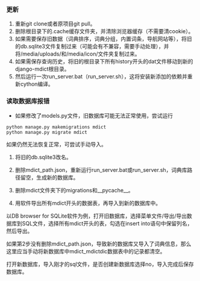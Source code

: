 ### 更新

1. 重新git clone或者原项目git pull。
2. 删除根目录下的.cache缓存文件夹，并清除浏览器缓存（不需要清cookie）。
3. 如果需要保存旧数据（词典排序，词典分组，内置词条，导航网站等），将旧的db.sqlite3文件复制过来（可能会有不兼容，需要手动处理），并将/media/uploads/和/media/icon/文件夹复制过来。
4. 如果需保存查询历史，将旧的根目录下所有history开头的dat文件移动到新的django-mdict根目录。
5. 然后运行一次run_server.bat（run_server.sh），这将安装新添加的依赖并重新cython编译。

### 读取数据库报错

* 如果修改了models.py文件，旧数据库可能无法正常使用，尝试运行

```
python manage.py makemigrations mdict
python manage.py migrate mdict
```

如果仍然无法恢复正常，可尝试手动导入。

1. 将旧的db.sqlite3改名。
   
2. 删除mdict_path.json，重新运行run_server.bat或run_server.sh，词典库路径留空，生成新的数据库。

3. 删除mdict文件夹下的migrations和__pycache__。
   
4. 用软件导出所有mdict开头的数据表，再导入到新的数据库中。

以DB browser for SQLite软件为例，打开旧数据库，选择菜单文件/导出/导出数据库到SQL文件，选择所有mdict开头的表，勾选在insert into语句中保留列名，然后导出。

如果第2步没有删除mdict_path.json，导致新的数据库又导入了词典信息，那么这里应当手动将新数据库中mdict_mdictdic数据表中的记录都清空。

打开新数据库，导入刚才的sql文件，是否创建新数据库选择no，导入完成后保存数据库。